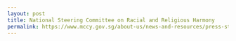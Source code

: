 ```yaml
---
layout: post
title: National Steering Committee on Racial and Religious Harmony
permalink: https://www.mccy.gov.sg/about-us/news-and-resources/press-statements/2020/mar/covid-19-mccy-advisory-on-religious-activities
---
```

